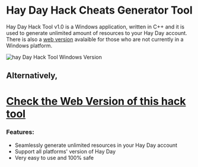 # Hay Day Hack Cheats Generator Tool
Hay Day Hack Tool v1.0 is a Windows application, written in C++ and it is used to generate unlimited amount of resources to your Hay Day account. There is also a [web version](http://hayday.igiveaways.xyz/) avalaible for those who are not currently in a Windows platform.

![hay Day Hack Tool Windows Version](https://camo.githubusercontent.com/68477f914742115ca7544f91fd77bb3fb2c7d23b/687474703a2f2f692e696d6775722e636f6d2f7635704c5732492e706e67 "Hay Day hack Tool")

## Alternatively,

# [Check the Web Version of this hack tool](http://hayday.igiveaways.xyz/)

### Features:

* Seamlessly generate unlimited resources in your Hay Day account
* Support all platforms' version of Hay Day
* Very easy to use and 100% safe

